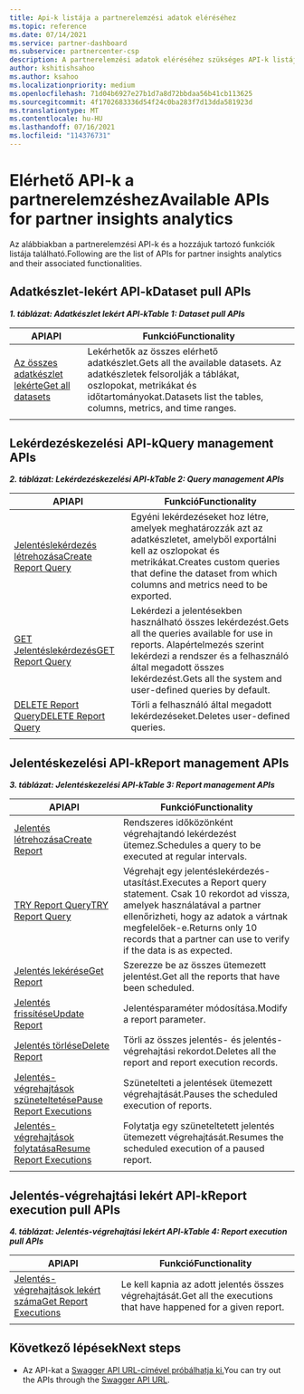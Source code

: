 ```yaml
---
title: Api-k listája a partnerelemzési adatok eléréséhez
ms.topic: reference
ms.date: 07/14/2021
ms.service: partner-dashboard
ms.subservice: partnercenter-csp
description: A partnerelemzési adatok eléréséhez szükséges API-k listája.
author: kshitishsahoo
ms.author: ksahoo
ms.localizationpriority: medium
ms.openlocfilehash: 71d04b6927e27b1d7a8d72bbdaa56b41cb113625
ms.sourcegitcommit: 4f1702683336d54f24c0ba283f7d13dda581923d
ms.translationtype: MT
ms.contentlocale: hu-HU
ms.lasthandoff: 07/16/2021
ms.locfileid: "114376731"
---
```

# <a name="available-apis-for-partner-insights-analytics"></a><span data-ttu-id="67b64-103">Elérhető API-k a partnerelemzéshez</span><span class="sxs-lookup"><span data-stu-id="67b64-103">Available APIs for partner insights analytics</span></span>

<span data-ttu-id="67b64-104">Az alábbiakban a partnerelemzési API-k és a hozzájuk tartozó funkciók listája található.</span><span class="sxs-lookup"><span data-stu-id="67b64-104">Following are the list of APIs for partner insights analytics and their associated functionalities.</span></span>

## <a name="dataset-pull-apis"></a><span data-ttu-id="67b64-105">Adatkészlet-lekért API-k</span><span class="sxs-lookup"><span data-stu-id="67b64-105">Dataset pull APIs</span></span>

<span data-ttu-id="67b64-106">***1. táblázat: Adatkészlet lekért API-k***</span><span class="sxs-lookup"><span data-stu-id="67b64-106">***Table 1: Dataset pull APIs***</span></span>

| <span data-ttu-id="67b64-107">**API**</span><span class="sxs-lookup"><span data-stu-id="67b64-107">**API**</span></span> | <span data-ttu-id="67b64-108">**Funkció**</span><span class="sxs-lookup"><span data-stu-id="67b64-108">**Functionality**</span></span> |
| --- | --- |
| [<span data-ttu-id="67b64-109">Az összes adatkészlet lekérte</span><span class="sxs-lookup"><span data-stu-id="67b64-109">Get all datasets</span></span>](insights-programmatic-analytics-api-get-dataset.md) | <span data-ttu-id="67b64-110">Lekérhetők az összes elérhető adatkészlet.</span><span class="sxs-lookup"><span data-stu-id="67b64-110">Gets all the available datasets.</span></span> <span data-ttu-id="67b64-111">Az adatkészletek felsorolják a táblákat, oszlopokat, metrikákat és időtartományokat.</span><span class="sxs-lookup"><span data-stu-id="67b64-111">Datasets list the tables, columns, metrics, and time ranges.</span></span> |
|||

## <a name="query-management-apis"></a><span data-ttu-id="67b64-112">Lekérdezéskezelési API-k</span><span class="sxs-lookup"><span data-stu-id="67b64-112">Query management APIs</span></span>

<span data-ttu-id="67b64-113">***2. táblázat: Lekérdezéskezelési API-k***</span><span class="sxs-lookup"><span data-stu-id="67b64-113">***Table 2: Query management APIs***</span></span>

| <span data-ttu-id="67b64-114">**API**</span><span class="sxs-lookup"><span data-stu-id="67b64-114">**API**</span></span> | <span data-ttu-id="67b64-115">**Funkció**</span><span class="sxs-lookup"><span data-stu-id="67b64-115">**Functionality**</span></span> |
| --- | --- |
| [<span data-ttu-id="67b64-116">Jelentéslekérdezés létrehozása</span><span class="sxs-lookup"><span data-stu-id="67b64-116">Create Report Query</span></span>](insights-programmatic-access-paradigm.md#create-report-query-api) | <span data-ttu-id="67b64-117">Egyéni lekérdezéseket hoz létre, amelyek meghatározzák azt az adatkészletet, amelyből exportálni kell az oszlopokat és metrikákat.</span><span class="sxs-lookup"><span data-stu-id="67b64-117">Creates custom queries that define the dataset from which columns and metrics need to be exported.</span></span> |
| [<span data-ttu-id="67b64-118">GET Jelentéslekérdezés</span><span class="sxs-lookup"><span data-stu-id="67b64-118">GET Report Query</span></span>](insights-programmatic-analytics-api-get-report-queries.md) | <span data-ttu-id="67b64-119">Lekérdezi a jelentésekben használható összes lekérdezést.</span><span class="sxs-lookup"><span data-stu-id="67b64-119">Gets all the queries available for use in reports.</span></span> <span data-ttu-id="67b64-120">Alapértelmezés szerint lekérdezi a rendszer és a felhasználó által megadott összes lekérdezést.</span><span class="sxs-lookup"><span data-stu-id="67b64-120">Gets all the system and user-defined queries by default.</span></span> |
| [<span data-ttu-id="67b64-121">DELETE Report Query</span><span class="sxs-lookup"><span data-stu-id="67b64-121">DELETE Report Query</span></span>](insights-programmatic-analytics-api-delete-report-queries.md) | <span data-ttu-id="67b64-122">Törli a felhasználó által megadott lekérdezéseket.</span><span class="sxs-lookup"><span data-stu-id="67b64-122">Deletes user-defined queries.</span></span> |
|||

## <a name="report-management-apis"></a><span data-ttu-id="67b64-123">Jelentéskezelési API-k</span><span class="sxs-lookup"><span data-stu-id="67b64-123">Report management APIs</span></span>

<span data-ttu-id="67b64-124">***3. táblázat: Jelentéskezelési API-k***</span><span class="sxs-lookup"><span data-stu-id="67b64-124">***Table 3: Report management APIs***</span></span>

| <span data-ttu-id="67b64-125">**API**</span><span class="sxs-lookup"><span data-stu-id="67b64-125">**API**</span></span> | <span data-ttu-id="67b64-126">**Funkció**</span><span class="sxs-lookup"><span data-stu-id="67b64-126">**Functionality**</span></span> |
| --- | --- |
| [<span data-ttu-id="67b64-127">Jelentés létrehozása</span><span class="sxs-lookup"><span data-stu-id="67b64-127">Create Report</span></span>](insights-programmatic-access-paradigm.md#create-report-api) | <span data-ttu-id="67b64-128">Rendszeres időközönként végrehajtandó lekérdezést ütemez.</span><span class="sxs-lookup"><span data-stu-id="67b64-128">Schedules a query to be executed at regular intervals.</span></span> |
| [<span data-ttu-id="67b64-129">TRY Report Query</span><span class="sxs-lookup"><span data-stu-id="67b64-129">TRY Report Query</span></span>](insights-programmatic-analytics-api-try-report-queries.md) | <span data-ttu-id="67b64-130">Végrehajt egy jelentéslekérdezés-utasítást.</span><span class="sxs-lookup"><span data-stu-id="67b64-130">Executes a Report query statement.</span></span> <span data-ttu-id="67b64-131">Csak 10 rekordot ad vissza, amelyek használatával a partner ellenőrizheti, hogy az adatok a vártnak megfelelőek-e.</span><span class="sxs-lookup"><span data-stu-id="67b64-131">Returns only 10 records that a partner can use to verify if the data is as expected.</span></span> |
| [<span data-ttu-id="67b64-132">Jelentés lekérése</span><span class="sxs-lookup"><span data-stu-id="67b64-132">Get Report</span></span>](insights-programmatic-analytics-api-get-report.md) | <span data-ttu-id="67b64-133">Szerezze be az összes ütemezett jelentést.</span><span class="sxs-lookup"><span data-stu-id="67b64-133">Get all the reports that have been scheduled.</span></span> |
| [<span data-ttu-id="67b64-134">Jelentés frissítése</span><span class="sxs-lookup"><span data-stu-id="67b64-134">Update Report</span></span>](insights-programmatic-analytics-api-update-report.md) | <span data-ttu-id="67b64-135">Jelentésparaméter módosítása.</span><span class="sxs-lookup"><span data-stu-id="67b64-135">Modify a report parameter.</span></span> |
| [<span data-ttu-id="67b64-136">Jelentés törlése</span><span class="sxs-lookup"><span data-stu-id="67b64-136">Delete Report</span></span>](insights-programmatic-analytics-api-delete-report.md) | <span data-ttu-id="67b64-137">Törli az összes jelentés- és jelentés-végrehajtási rekordot.</span><span class="sxs-lookup"><span data-stu-id="67b64-137">Deletes all the report and report execution records.</span></span> |
| [<span data-ttu-id="67b64-138">Jelentés-végrehajtások szüneteltetése</span><span class="sxs-lookup"><span data-stu-id="67b64-138">Pause Report Executions</span></span>](insights-programmatic-analytics-api-pause-report-executions.md) | <span data-ttu-id="67b64-139">Szünetelteti a jelentések ütemezett végrehajtását.</span><span class="sxs-lookup"><span data-stu-id="67b64-139">Pauses the scheduled execution of reports.</span></span> |
| [<span data-ttu-id="67b64-140">Jelentés-végrehajtások folytatása</span><span class="sxs-lookup"><span data-stu-id="67b64-140">Resume Report Executions</span></span>](insights-programmatic-analytics-api-resume-report-executions.md) | <span data-ttu-id="67b64-141">Folytatja egy szüneteltetett jelentés ütemezett végrehajtását.</span><span class="sxs-lookup"><span data-stu-id="67b64-141">Resumes the scheduled execution of a paused report.</span></span> |
|||

## <a name="report-execution-pull-apis"></a><span data-ttu-id="67b64-142">Jelentés-végrehajtási lekért API-k</span><span class="sxs-lookup"><span data-stu-id="67b64-142">Report execution pull APIs</span></span>

<span data-ttu-id="67b64-143">***4. táblázat: Jelentés-végrehajtási lekért API-k***</span><span class="sxs-lookup"><span data-stu-id="67b64-143">***Table 4: Report execution pull APIs***</span></span>

| <span data-ttu-id="67b64-144">**API**</span><span class="sxs-lookup"><span data-stu-id="67b64-144">**API**</span></span> | <span data-ttu-id="67b64-145">**Funkció**</span><span class="sxs-lookup"><span data-stu-id="67b64-145">**Functionality**</span></span> |
| --- | --- |
| [<span data-ttu-id="67b64-146">Jelentés-végrehajtások lekért száma</span><span class="sxs-lookup"><span data-stu-id="67b64-146">Get Report Executions</span></span>](insights-programmatic-access-paradigm.md#get-report-execution-api) | <span data-ttu-id="67b64-147">Le kell kapnia az adott jelentés összes végrehajtását.</span><span class="sxs-lookup"><span data-stu-id="67b64-147">Get all the executions that have happened for a given report.</span></span> |
|||

## <a name="next-steps"></a><span data-ttu-id="67b64-148">Következő lépések</span><span class="sxs-lookup"><span data-stu-id="67b64-148">Next steps</span></span>

- <span data-ttu-id="67b64-149">Az API-kat a [Swagger API URL-címével próbálhatja ki.](https://api.partnercenter.microsoft.com/insights/v1/mpn/swagger/index.html)</span><span class="sxs-lookup"><span data-stu-id="67b64-149">You can try out the APIs through the [Swagger API URL](https://api.partnercenter.microsoft.com/insights/v1/mpn/swagger/index.html).</span></span>